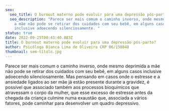 ```yaml
---
seo:
  seo_title: O burnout materno pode evoluir para uma depressão pós-parto?
  seo_description: "Parece ser mais comum o caminho inverso, onde mesmo deprimida
    a mãe não pode se retirar dos cuidados com seu bebê, em alguns casos
    inclusive adoecendo silenciosamente. "
status: true
date: 2022-09-25T00:43:40.883Z
title: O burnout materno pode evoluir para uma depressão pós-parto?
author: Psicóloga Bianca Lima de Oliveira CRP 06/158048
thumbnail: sem-título.jpg
---
```

<!--StartFragment-->

Parece ser mais comum o caminho inverso, onde mesmo deprimida a mãe não pode se retirar dos cuidados com seu bebê, em alguns casos inclusive adoecendo silenciosamente. Mas pensando em casos onde o estresse e a ansiedade ligados ao ser mãe já estão presente durante a gravidez, é possível que associado também aos processos bioquímicos que atravessam o corpo da mulher, que esse excesso de estresse antes da chegada da criança culmine numa exaustão que, associada a vários fatores, pode caminhar para desenvolver um quadro depressivo.

<!--EndFragment-->